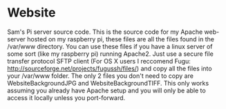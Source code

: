 # Website
Sam's Pi server source code.
This is the source code for my Apache web-server hosted on my raspberry pi, these files are all the files found in
the /var/www directory.
You can use these files if you have a linux server of some sort (like my raspberry pi) running Apache2.
Just use a secure file transfer protocol SFTP client (For OS X users I reccomend Fugu: 
http://sourceforge.net/projects/fugussh/files/) and copy all the files into your /var/www folder.
The only 2 files you don't need to copy are WebsiteBackgroundJPG and WebsiteBackgroundTIFF.
This only works assuming you already have Apache setup and you will only be able to access it locally
unless you port-forward.
